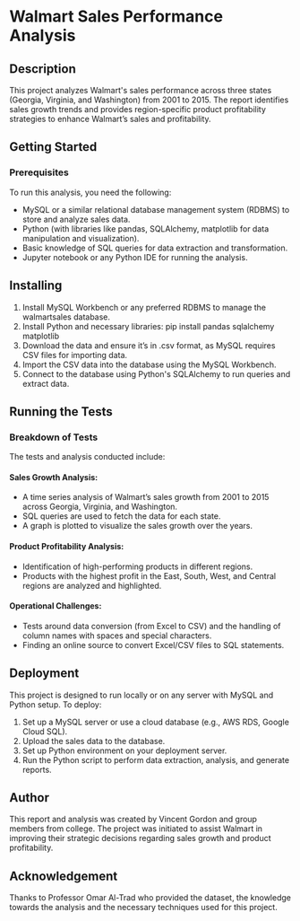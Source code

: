 # Walmart Sales Performance Analysis


## Description
This project analyzes Walmart's sales performance across three states (Georgia, Virginia, and Washington) from 2001 to 2015. The report identifies sales growth trends and provides region-specific product profitability strategies to enhance Walmart’s sales and profitability.

## Getting Started
### Prerequisites
To run this analysis, you need the following:
-  MySQL or a similar relational database management system (RDBMS) to store and analyze sales data.
-  Python (with libraries like pandas, SQLAlchemy, matplotlib for data manipulation and visualization).
-  Basic knowledge of SQL queries for data extraction and transformation.
-  Jupyter notebook or any Python IDE for running the analysis.

## Installing
1. Install MySQL Workbench or any preferred RDBMS to manage the walmartsales database.
2. Install Python and necessary libraries: pip install pandas sqlalchemy matplotlib
3. Download the data and ensure it’s in .csv format, as MySQL requires CSV files for importing data.
4. Import the CSV data into the database using the MySQL Workbench.
5. Connect to the database using Python's SQLAlchemy to run queries and extract data.

## Running the Tests
### Breakdown of Tests

The tests and analysis conducted include:
#### Sales Growth Analysis: 
- A time series analysis of Walmart’s sales growth from 2001 to 2015 across Georgia, Virginia, and Washington.
- SQL queries are used to fetch the data for each state.
- A graph is plotted to visualize the sales growth over the years.
#### Product Profitability Analysis:
-   Identification of high-performing products in different regions.
-   Products with the highest profit in the East, South, West, and Central regions are analyzed and highlighted.
#### Operational Challenges:
- Tests around data conversion (from Excel to CSV) and the handling of column names with spaces and special characters.
- Finding an online source to convert Excel/CSV files to SQL statements.

## Deployment
This project is designed to run locally or on any server with MySQL and Python setup. To deploy:
1. Set up a MySQL server or use a cloud database (e.g., AWS RDS, Google Cloud SQL).
2. Upload the sales data to the database.
3. Set up Python environment on your deployment server.
4. Run the Python script to perform data extraction, analysis, and generate reports.

## Author
This report and analysis was created by Vincent Gordon and group members from college. The project was initiated to assist Walmart in improving their strategic decisions regarding sales growth and product profitability.

## Acknowledgement
Thanks to Professor Omar Al-Trad who provided the dataset, the knowledge towards the analysis and the necessary techniques used for this project. 
